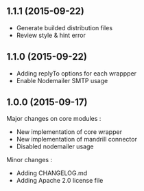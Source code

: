 ## 1.1.1 (2015-09-22)

- Generate builded distribution files
- Review style & hint error

## 1.1.0 (2015-09-22)

- Adding replyTo options for each wrappper
- Enable Nodemailer SMTP usage

## 1.0.0 (2015-09-17)

Major changes on core modules :

- New implementation of core wrapper
- New implementation of mandrill connector
- Disabled nodemailer usage

Minor changes : 

- Adding CHANGELOG.md
- Adding Apache 2.0 license file

